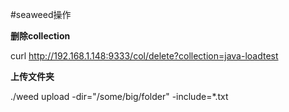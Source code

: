 #seaweed操作

**删除collection**

curl http://192.168.1.148:9333/col/delete?collection=java-loadtest

**上传文件夹**

./weed upload -dir="/some/big/folder" -include=*.txt